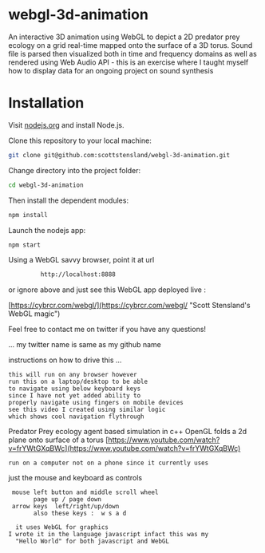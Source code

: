 webgl-3d-animation
==================

An interactive 3D animation using WebGL to depict a 2D predator prey ecology on a grid real-time mapped onto the surface of a 3D torus.  Sound file is parsed then visualized both in time and frequency domains as well as rendered using Web Audio API - this is an exercise where I taught myself how to display data for an ongoing project on sound synthesis 

# Installation

Visit [nodejs.org](http://nodejs.org) and install Node.js. 

Clone this repository to your local machine:

```bash
git clone git@github.com:scottstensland/webgl-3d-animation.git
```

Change directory into the project folder:
```bash
cd webgl-3d-animation
```

Then install the dependent modules:

```bash
npm install
```


Launch the nodejs app:

```bash
npm start
```


Using a WebGL savvy browser, point it at url

```bash
		 http://localhost:8888 
```

or ignore above and just see this WebGL app deployed live :

[https://cybrcr.com/webgl/](https://cybrcr.com/webgl/  "Scott Stensland's WebGL magic")

Feel free to contact me on twitter if you have any questions! 

... my twitter name is same as my github name

   instructions on how to drive this ...

	this will run on any browser however
	run this on a laptop/desktop to be able
	to navigate using below keyboard keys
    since I have not yet added ability to
	properly navigate using fingers on mobile devices
	see this video I created using similar logic
	which shows cool navigation flythrough

Predator Prey ecology agent based simulation in c++ OpenGL
folds a 2d plane onto surface of a torus 
[https://www.youtube.com/watch?v=frYWtGXqBWc](https://www.youtube.com/watch?v=frYWtGXqBWc)

    run on a computer not on a phone since it currently uses
   just the mouse and keyboard as controls

     mouse left button and middle scroll wheel
           page up / page down
     arrow keys  left/right/up/down
           also these keys :  w s a d

      it uses WebGL for graphics
    I wrote it in the language javascript infact this was my
      "Hello World" for both javascript and WebGL
